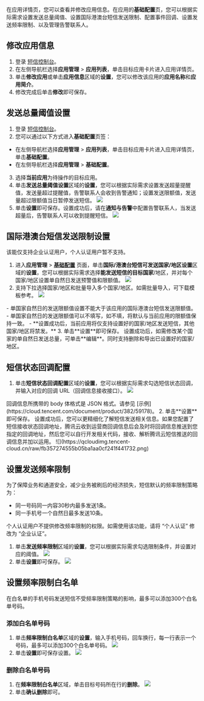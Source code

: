 

在应用详情页，您可以查看并修改应用信息。在应用的**基础配置**页，您可以根据实际需求设置发送总量阈值、设置国际港澳台短信发送限制、配置事件回调、设置发送频率限制、以及管理告警联系人。

## 修改应用信息
1. 登录 [短信控制台](https://console.cloud.tencent.com/smsv2)。
2. 在左侧导航栏选择**应用管理** > **应用列表**，单击目标应用卡片进入应用详情页。
3. 单击**修改应用**或单击**应用信息**区域的**设置**，您可以修改该应用的**应用名称**和**应用简介**。
4. 修改完成后单击**修改**即可保存。

## 发送总量阈值设置

1. 登录 [短信控制台](https://console.cloud.tencent.com/smsv2)。
2. 您可以通过以下方式进入**基础配置**页签：
 - 在左侧导航栏选择**应用管理** > **应用列表**，单击目标应用卡片进入应用详情页，单击**基础配置**。
 - 在左侧导航栏选择**应用管理** > **基础配置**。
3. 选择**当前应用**为待操作的目标应用。
4. 单击**发送总量阈值设置**区域的**设置**，您可以根据实际需求设置发送超量提醒值，发送量超过提醒值，告警联系人会收到告警通知；设置发送限额值，发送量超过限额值当日暂停发送短信。
![](https://qcloudimg.tencent-cloud.cn/raw/e387ea3849e97725e977f7fa4389c8ed.png)
5. 单击**设置**即可保存。设置成功后，请在**通知与告警**中配置告警联系人，当发送超量后，告警联系人可以收到提醒短信。
  ![](https://qcloudimg.tencent-cloud.cn/raw/c9c542e74f9f5951770a93d996d8d229.png)

## 国际港澳台短信发送限制设置

<dx-alert infotype="notice" title="">
该能仅支持企业认证用户，个人认证用户暂不支持。
</dx-alert>

1. 进入**应用管理** > [**基础配置**](https://console.cloud.tencent.com/smsv2/app-setting) 页面，单击**国际/港澳台短信可发送国家/地区设置**区域的**设置**，您可以根据实际需求选择**能发送短信的目标国家**/地区，并对每个国家/地区设置单自然日发送预警值和限额值。
![](https://qcloudimg.tencent-cloud.cn/raw/abc303a685d33139082d30aa40d22aa9.png)
2. 支持下拉选择国家/地区和批量导入多个国家/地区。如需批量导入，可下载模板参考。
![](https://qcloudimg.tencent-cloud.cn/raw/90b18b1649fea19c5f2e854e179cff21.png)
<dx-alert infotype="notice" title="">
- 单国家自然日的发送限额值设置不能大于该应用的国际港澳台短信发送限额值。
- 单国家自然日的发送限额值可以不填写，如不填，将默认与当前应用的限额值保持一致。
-  **设置成功后，当前应用将仅支持设置好的国家/地区发送短信，其他国家/地区将禁发。**
  </dx-alert>
3. 单击**设置**即可保存。
设置成功后，如需修改某个国家的单自然日发送总量，可单击**编辑**。同时支持删除和导出已设置好的国家/地区。

## 短信状态回调配置

1. 单击**短信状态回调配置**区域的**设置**，您可以根据实际需求勾选短信状态回调，并输入对应的回调 URL（回调信息接收接口）。
![](https://qcloudimg.tencent-cloud.cn/raw/992c29a366a4ca26b6ed0c938e12c441.png)
<dx-alert infotype="explain" title="">
回调信息所携带的 body 体格式是 JSON 格式。请参见 [示例](https://cloud.tencent.com/document/product/382/59178)。
</dx-alert>
2. 单击**设置**即可保存。
设置成功后，您可以更精细化了解短信发送相关信息。如果您配置了短信接收状态回调地址，腾讯云收到运营商回调信息后会及时将回调信息推送到您指定的回调地址，然后您可以自行开发相关代码，接收、解析腾讯云短信推送的回调信息并加以运用。
![](https://qcloudimg.tencent-cloud.cn/raw/fb357274555b05ba1aa0cf241f441732.png)

## 设置发送频率限制

为了保障业务和通道安全，减少业务被刷后的经济损失，短信默认的频率限制策略为：

- 同一号码同一内容30秒内最多发送1条。
- 同一手机号一个自然日最多发送10条。

<dx-alert infotype="notice" title="">
个人认证用户不提供修改频率限制的权限。如需使用该功能，请将 “个人认证” 修改为 “企业认证”。
</dx-alert>

1. 单击**发送频率限制**区域的**设置**，您可以根据实际需求勾选限制条件，并设置对应的阈值。
![](https://qcloudimg.tencent-cloud.cn/raw/7c8a87a5b0cba1e75a8e95013287d93e.png)
2. 单击**设置**即可保存。
![](https://qcloudimg.tencent-cloud.cn/raw/d685691a324ae6957dc7bd02e0853f86.png)

## 设置频率限制白名单

<dx-alert infotype="explain" title="">
在白名单的手机号码发送短信不受频率限制策略的影响，最多可以添加300个白名单号码。
</dx-alert>

### 添加白名单号码

1. 单击**频率限制白名单**区域的**设置**，输入手机号码，回车换行，每一行表示一个号码，最多可以添加300个白名单号码。
![](https://qcloudimg.tencent-cloud.cn/raw/9de229f7e13c9f22d7d6b83d6cb3947a.png)
2. 单击**设置**即可保存设置。
![](https://qcloudimg.tencent-cloud.cn/raw/e5213f64fc7346cc4d3fc8a308449d14.png)

### 删除白名单号码

1. 在**频率限制白名单**区域，单击目标号码所在行的**删除**。
![](https://qcloudimg.tencent-cloud.cn/raw/ef6e2b14e7af07ce0397d5d5482b5eb8.jpg)
2. 单击**确认删除**即可。



